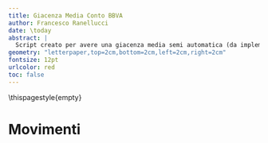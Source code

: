 ```yaml
---
title: Giacenza Media Conto BBVA
author: Francesco Ranellucci
date: \today
abstract: |
  Script creato per avere una giacenza media semi automatica (da implementare) in quanto la banca in questione sembra non fornirla.
geometry: "letterpaper,top=2cm,bottom=2cm,left=2cm,right=2cm"
fontsize: 12pt
urlcolor: red
toc: false
---
```

\thispagestyle{empty}


# Movimenti
